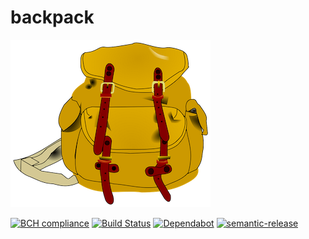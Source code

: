# backpack

![Logo](docs/logo.png)

[![BCH compliance](https://bettercodehub.com/edge/badge/robvanderleek/backpack?branch=master)](https://bettercodehub.com/)
[![Build Status](https://github.com/robvanderleek/backpack/workflows/CICD/badge.svg)](https://github.com/robvanderleek/backpack/actions)
[![Dependabot](https://badgen.net/badge/Dependabot/enabled/green?icon=dependabot)](https://dependabot.com/)
[![semantic-release](https://img.shields.io/badge/%20%20%F0%9F%93%A6%F0%9F%9A%80-semantic--release-e10079.svg)](https://github.com/semantic-release/semantic-release)
